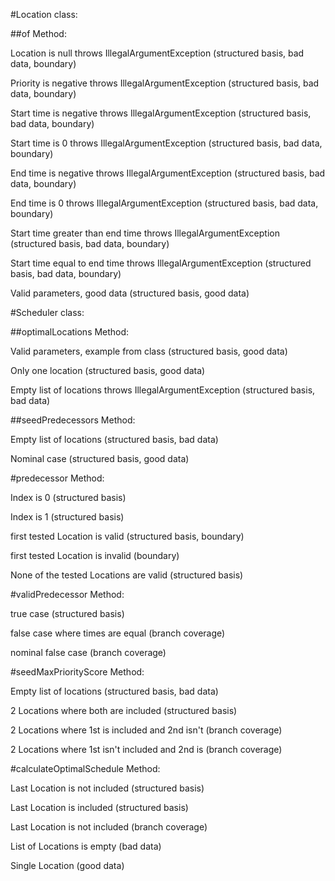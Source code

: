 #Location class:

##of Method:

Location is null throws IllegalArgumentException (structured basis, bad data, boundary)

Priority is negative throws IllegalArgumentException (structured basis, bad data, boundary)

Start time is negative throws IllegalArgumentException (structured basis, bad data, boundary)

Start time is 0 throws IllegalArgumentException (structured basis, bad data, boundary)

End time is negative throws IllegalArgumentException (structured basis, bad data, boundary)

End time is 0 throws IllegalArgumentException (structured basis, bad data, boundary)

Start time greater than end time throws IllegalArgumentException (structured basis, bad data, boundary)

Start time equal to end time throws IllegalArgumentException (structured basis, bad data, boundary)

Valid parameters, good data (structured basis, good data)


#Scheduler class:

##optimalLocations Method:

Valid parameters, example from class (structured basis, good data)

Only one location (structured basis, good data)

Empty list of locations throws IllegalArgumentException (structured basis, bad data)

##seedPredecessors Method:

Empty list of locations (structured basis, bad data)

Nominal case (structured basis, good data)

#predecessor Method:

Index is 0 (structured basis)

Index is 1 (structured basis)

first tested Location is valid (structured basis, boundary)

first tested Location is invalid (boundary)

None of the tested Locations are valid (structured basis)

#validPredecessor Method:

true case (structured basis)

false case where times are equal (branch coverage)

nominal false case (branch coverage)

#seedMaxPriorityScore Method:

Empty list of locations (structured basis, bad data)

2 Locations where both are included (structured basis)

2 Locations where 1st is included and 2nd isn't (branch coverage)

2 Locations where 1st isn't included and 2nd is (branch coverage)

#calculateOptimalSchedule Method:

Last Location is not included (structured basis)

Last Location is included (structured basis)

Last Location is not included (branch coverage)

List of Locations is empty (bad data)

Single Location (good data)
